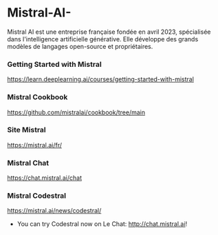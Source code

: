 # Mistral-AI-
Mistral AI est une entreprise française fondée en avril 2023, spécialisée dans l'intelligence artificielle générative. Elle développe des grands modèles de langages open-source et propriétaires.

### Getting Started with Mistral 
https://learn.deeplearning.ai/courses/getting-started-with-mistral

### Mistral Cookbook 
https://github.com/mistralai/cookbook/tree/main

### Site Mistral 
https://mistral.ai/fr/

### Mistral Chat 
https://chat.mistral.ai/chat

### Mistral Codestral 
https://mistral.ai/news/codestral/
- You can try Codestral now on Le Chat: http://chat.mistral.ai!
 
